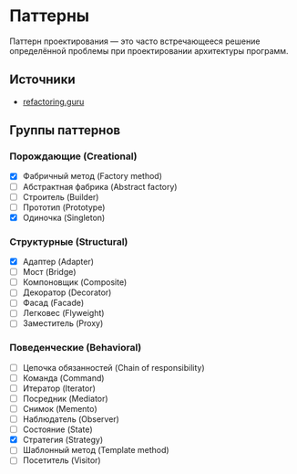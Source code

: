 # Паттерны
Паттерн проектирования — это часто встречающееся решение определённой проблемы при проектировании архитектуры программ.

## Источники
- [refactoring.guru](https://refactoring.guru/ru/)

## Группы паттернов   
### Порождающие (Creational)  
- [x]  Фабричный метод (Factory method)
- [ ]  Абстрактная фабрика (Abstract factory)
- [ ]  Строитель (Builder)
- [ ]  Прототип (Prototype)
- [x]  Одиночка (Singleton)

### Структурные (Structural)
- [x] Адаптер (Adapter)
- [ ] Мост (Bridge)
- [ ] Компоновщик (Composite)
- [ ] Декоратор (Decorator)
- [ ] Фасад (Facade)
- [ ] Легковес (Flyweight)
- [ ] Заместитель (Proxy)

### Поведенческие (Behavioral)
- [ ] Цепочка обязанностей (Chain of responsibility)
- [ ] Команда (Command)
- [ ] Итератор (Iterator)
- [ ] Посредник (Mediator)
- [ ] Снимок (Memento)
- [ ] Наблюдатель (Observer)
- [ ] Состояние (State)
- [x] Стратегия (Strategy)
- [ ] Шаблонный метод (Template method)
- [ ] Посетитель (Visitor)
